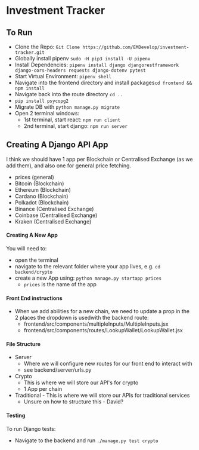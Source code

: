 # Investment Tracker

## To Run

- Clone the Repo: `Git Clone https://github.com/EMDevelop/investment-tracker.git`
- Globally install pipenv `sudo -H pip3 install -U pipenv`
- Install Dependencies: `pipenv install django djangorestframework django-cors-headers requests django-dotenv pytest`
- Start Virtual Environment: `pipenv shell`
- Navigate into the frontend directory and install packages`cd frontend && npm install`
- Navigate back into the route directory `cd ..`
- `pip install psycopg2`
- Migrate DB with `python manage.py migrate`
- Open 2 terminal windows:
  - 1st terminal, start react: `npm run client`
  - 2nd terminal, start django: `npm run server`

## Creating A Django API App

I think we should have 1 app per Blockchain or Centralised Exchange (as we add them), and also one for general price fetching.

- prices (general)
- Bitcoin (Blockchain)
- Ethereum (Blockchain)
- Cardano (Blockchain)
- Polkadot (Blockchain)
- Binance (Centralised Exchange)
- Coinbase (Centralised Exchange)
- Kraken (Centralised Exchange)

#### Creating A New App

You will need to:

- open the terminal
- navigate to the relevant folder where your app lives, e.g. `cd backend/crypto`
- create a new App using: `python manage.py startapp prices`
  - `prices` is the name of the app

#### Front End instructions

- When we add abilities for a new chain, we need to update a prop in the 2 places the dropdown is usedwith the backend route:
  - frontend/src/components/multipleInputs/MultipleInputs.jsx
  - frontend/src/components/routes/LookupWallet/LookupWallet.jsx

#### File Structure

- Server
  - Where we will configure new routes for our front end to interact with
  - see backend/server/urls.py
- Crypto
  - This is where we will store our API's for crypto
  - 1 App per chain
- Traditional - This is where we will store our APIs for traditional services
  - Unsure on how to structure this - David?

#### Testing

To run Django tests:

- Navigate to the backend and run `./manage.py test crypto`
